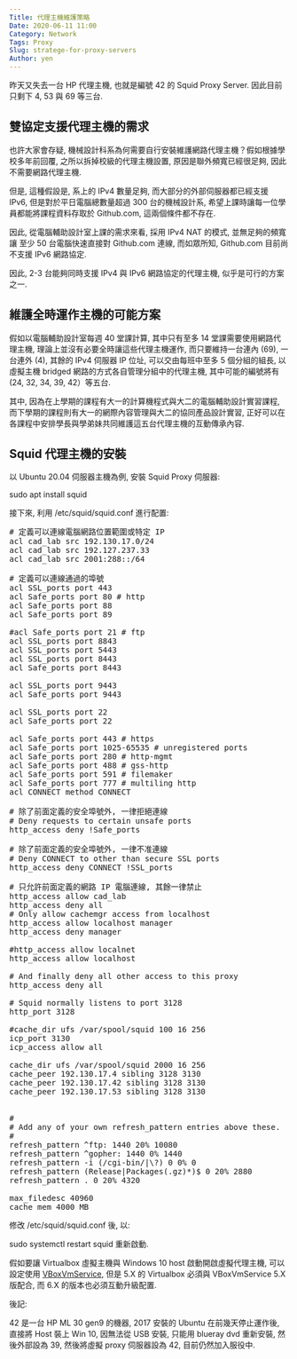```yaml
---
Title: 代理主機維護策略
Date: 2020-06-11 11:00
Category: Network
Tags: Proxy
Slug: stratege-for-proxy-servers
Author: yen
---
```


昨天又失去一台 HP 代理主機, 也就是編號 42 的 Squid Proxy Server. 因此目前只剩下 4, 53 與 69 等三台.

<!-- PELICAN_END_SUMMARY -->

雙協定支援代理主機的需求
----

也許大家會存疑, 機械設計科系為何需要自行安裝維護網路代理主機？假如根據學校多年前回覆, 之所以拆掉校級的代理主機設置, 原因是聯外頻寬已經很足夠, 因此不需要網路代理主機.

但是, 這種假設是, 系上的 IPv4 數量足夠, 而大部分的外部伺服器都已經支援 IPv6, 但是對於平日電腦總數量超過 300 台的機械設計系, 希望上課時讓每一位學員都能將課程資料存取於 Github.com, 這兩個條件都不存在.

因此, 從電腦輔助設計室上課的需求來看, 採用 IPv4 NAT 的模式, 並無足夠的頻寬讓 至少 50 台電腦快速直接對 Github.com 連線, 而如眾所知, Github.com 目前尚不支援 IPv6 網路協定.

因此, 2-3 台能夠同時支援 IPv4 與 IPv6 網路協定的代理主機, 似乎是可行的方案之一.

維護全時運作主機的可能方案
----

假如以電腦輔助設計室每週 40 堂課計算, 其中只有至多 14 堂課需要使用網路代理主機, 理論上並沒有必要全時讓這些代理主機運作, 而只要維持一台連內 (69), 一台連外 (4), 其餘的 IPv4 伺服器 IP 位址, 可以交由每班中至多 5 個分組的組長, 以虛擬主機 bridged 網路的方式各自管理分組中的代理主機, 其中可能的編號將有 (24, 32, 34, 39, 42）等五台.

其中, 因為在上學期的課程有大一的計算機程式與大二的電腦輔助設計實習課程, 而下學期的課程則有大一的網際內容管理與大二的協同產品設計實習, 正好可以在各課程中安排學長與學弟妹共同維護這五台代理主機的互動傳承內容.

Squid 代理主機的安裝
----

以 Ubuntu 20.04 伺服器主機為例, 安裝 Squid Proxy 伺服器:

sudo apt install squid

接下來, 利用 /etc/squid/squid.conf 進行配置:

<pre class="brush: jscript">
# 定義可以連線電腦網路位置範圍或特定 IP
acl cad_lab src 192.130.17.0/24
acl cad_lab src 192.127.237.33
acl cad_lab src 2001:288::/64

# 定義可以連線通過的埠號
acl SSL_ports port 443
acl Safe_ports port 80 # http
acl Safe_ports port 88
acl Safe_ports port 89
 
#acl Safe_ports port 21 # ftp
acl SSL_ports port 8843
acl SSL_ports port 5443
acl SSL_ports port 8443
acl Safe_ports port 8443
 
acl SSL_ports port 9443
acl Safe_ports port 9443
 
acl SSL_ports port 22
acl Safe_ports port 22
 
acl Safe_ports port 443 # https
acl Safe_ports port 1025-65535 # unregistered ports
acl Safe_ports port 280 # http-mgmt
acl Safe_ports port 488 # gss-http
acl Safe_ports port 591 # filemaker
acl Safe_ports port 777 # multiling http
acl CONNECT method CONNECT

# 除了前面定義的安全埠號外, 一律拒絕連線
# Deny requests to certain unsafe ports
http_access deny !Safe_ports

# 除了前面定義的安全埠號外, 一律不准連線
# Deny CONNECT to other than secure SSL ports
http_access deny CONNECT !SSL_ports
 
# 只允許前面定義的網路 IP 電腦連線, 其餘一律禁止
http_access allow cad_lab
http_access deny all
# Only allow cachemgr access from localhost
http_access allow localhost manager
http_access deny manager
 
#http_access allow localnet
http_access allow localhost
 
# And finally deny all other access to this proxy
http_access deny all
 
# Squid normally listens to port 3128
http_port 3128
 
#cache_dir ufs /var/spool/squid 100 16 256
icp_port 3130
icp_access allow all
 
cache_dir ufs /var/spool/squid 2000 16 256
cache_peer 192.130.17.4 sibling 3128 3130
cache_peer 192.130.17.42 sibling 3128 3130
cache_peer 192.130.17.53 sibling 3128 3130

 
#
# Add any of your own refresh_pattern entries above these.
#
refresh_pattern ^ftp: 1440 20% 10080
refresh_pattern ^gopher: 1440 0% 1440
refresh_pattern -i (/cgi-bin/|\?) 0 0% 0
refresh_pattern (Release|Packages(.gz)*)$ 0 20% 2880
refresh_pattern . 0 20% 4320

max_filedesc 40960
cache_mem 4000 MB
</pre>

修改 /etc/squid/squid.conf 後, 以:

sudo systemctl restart squid 重新啟動.

假如要讓 Virtualbox 虛擬主機與 Windows 10 host 啟動開啟虛擬代理主機, 可以設定使用 [VBoxVmService], 但是 5.X 的 Virtualbox 必須與 VBoxVmService  5.X 版配合, 而 6.X 的版本也必須互動升級配置.

[VBoxVmService]: https://github.com/onlyfang/VBoxVmService

後記:

42 是一台 HP ML 30 gen9 的機器,  2017 安裝的 Ubuntu 在前幾天停止運作後, 直接將 Host 裝上 Win 10, 因無法從 USB 安裝, 只能用 blueray  dvd 重新安裝, 然後外部設為 39, 然後將虛擬 proxy 伺服器設為 42,  目前仍然加入服役中.
